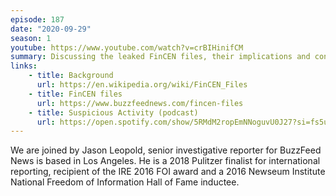 ```yaml
---
episode: 187
date: "2020-09-29"
season: 1
youtube: https://www.youtube.com/watch?v=crBIHinifCM
summary: Discussing the leaked FinCEN files, their implications and consequences
links:
    - title: Background
      url: https://en.wikipedia.org/wiki/FinCEN_Files
    - title: FinCEN files
      url: https://www.buzzfeednews.com/fincen-files
    - title: Suspicious Activity (podcast)
      url: https://open.spotify.com/show/5RMdM2ropEmNNoguvU0J27?si=fs5urnh8RhS3dkZWtOhlvA
---
```

We are joined by Jason Leopold, senior investigative reporter for BuzzFeed News
is based in Los Angeles. He is a 2018 Pulitzer finalist for international
reporting, recipient of the IRE 2016 FOI award and a 2016 Newseum Institute
National Freedom of Information Hall of Fame inductee.

